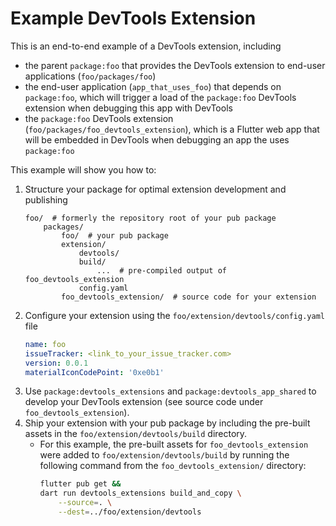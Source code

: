 # Example DevTools Extension

This is an end-to-end example of a DevTools extension, including
- the parent `package:foo` that provides the DevTools extension to end-user
applications (`foo/packages/foo`)
- the end-user application (`app_that_uses_foo`) that depends on `package:foo`,
which will trigger a load of the `package:foo` DevTools extension when debugging
this app with DevTools
- the `package:foo` DevTools extension (`foo/packages/foo_devtools_extension`),
which is a Flutter web app that will be embedded in DevTools when debugging an
app the uses `package:foo`


This example will show you how to:
1. Structure your package for optimal extension development and publishing
    ```
    foo/  # formerly the repository root of your pub package
        packages/
            foo/  # your pub package
            extension/
                devtools/
                build/
                    ...  # pre-compiled output of foo_devtools_extension
                config.yaml
            foo_devtools_extension/  # source code for your extension
    ```
2. Configure your extension using the `foo/extension/devtools/config.yaml` file
    ```yaml
    name: foo
    issueTracker: <link_to_your_issue_tracker.com>
    version: 0.0.1
    materialIconCodePoint: '0xe0b1'
    ```
3. Use `package:devtools_extensions` and `package:devtools_app_shared` to
develop your DevTools extension (see source code under `foo_devtools_extension`).
4. Ship your extension with your pub package by including the pre-built assets
in the `foo/extension/devtools/build` directory.
    - For this example, the pre-built assets for `foo_devtools_extension` were added
    to `foo/extension/devtools/build` by running the following command from the
    `foo_devtools_extension/` directory:
        ```sh
        flutter pub get &&
        dart run devtools_extensions build_and_copy \
            --source=. \
            --dest=../foo/extension/devtools 
        ```
